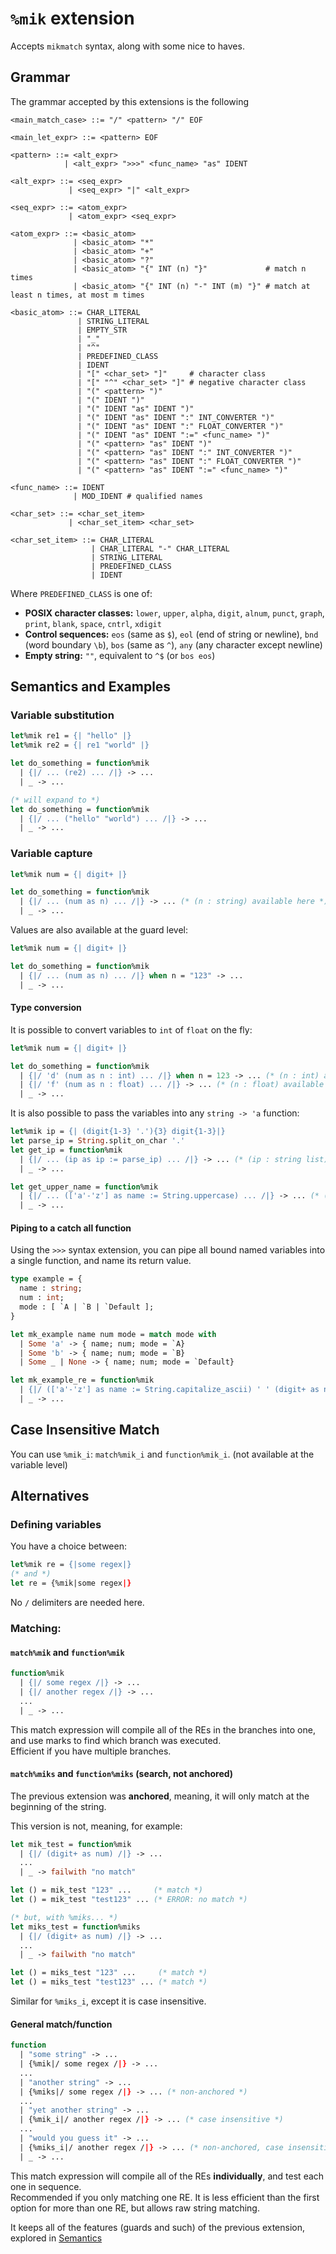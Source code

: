 
# `%mik` extension

Accepts `mikmatch` syntax, along with some nice to haves.

## Grammar
The grammar accepted by this extensions is the following

```bnf
<main_match_case> ::= "/" <pattern> "/" EOF

<main_let_expr> ::= <pattern> EOF

<pattern> ::= <alt_expr>
            | <alt_expr> ">>>" <func_name> "as" IDENT

<alt_expr> ::= <seq_expr>
             | <seq_expr> "|" <alt_expr>

<seq_expr> ::= <atom_expr>
             | <atom_expr> <seq_expr>

<atom_expr> ::= <basic_atom>
              | <basic_atom> "*"
              | <basic_atom> "+"
              | <basic_atom> "?"
              | <basic_atom> "{" INT (n) "}"             # match n times
              | <basic_atom> "{" INT (n) "-" INT (m) "}" # match at least n times, at most m times

<basic_atom> ::= CHAR_LITERAL
               | STRING_LITERAL
               | EMPTY_STR
               | "_"
               | "^"
               | PREDEFINED_CLASS
               | IDENT
               | "[" <char_set> "]"     # character class
               | "[" "^" <char_set> "]" # negative character class
               | "(" <pattern> ")"
               | "(" IDENT ")"
               | "(" IDENT "as" IDENT ")"
               | "(" IDENT "as" IDENT ":" INT_CONVERTER ")"
               | "(" IDENT "as" IDENT ":" FLOAT_CONVERTER ")"
               | "(" IDENT "as" IDENT ":=" <func_name> ")"
               | "(" <pattern> "as" IDENT ")"
               | "(" <pattern> "as" IDENT ":" INT_CONVERTER ")"
               | "(" <pattern> "as" IDENT ":" FLOAT_CONVERTER ")"
               | "(" <pattern> "as" IDENT ":=" <func_name> ")"

<func_name> ::= IDENT
              | MOD_IDENT # qualified names

<char_set> ::= <char_set_item>
             | <char_set_item> <char_set>

<char_set_item> ::= CHAR_LITERAL
                  | CHAR_LITERAL "-" CHAR_LITERAL
                  | STRING_LITERAL
                  | PREDEFINED_CLASS
                  | IDENT
```

Where `PREDEFINED_CLASS` is one of:
  - **POSIX character classes:** `lower`, `upper`, `alpha`, `digit`, `alnum`, `punct`, `graph`, `print`, `blank`, `space`, `cntrl`, `xdigit`
  - **Control sequences:** `eos` (same as `$`), `eol` (end of string or newline), `bnd` (word boundary `\b`), `bos` (same as `^`), `any` (any character except newline)
  - **Empty string:** `""`, equivalent to `^$` (or `bos eos`)

## Semantics and Examples
### Variable substitution
```ocaml
let%mik re1 = {| "hello" |}
let%mik re2 = {| re1 "world" |}

let do_something = function%mik
  | {|/ ... (re2) ... /|} -> ...
  | _ -> ...

(* will expand to *)
let do_something = function%mik
  | {|/ ... ("hello" "world") ... /|} -> ...
  | _ -> ...
```

### Variable capture
```ocaml
let%mik num = {| digit+ |}

let do_something = function%mik
  | {|/ ... (num as n) ... /|} -> ... (* (n : string) available here *)
  | _ -> ...
```

Values are also available at the guard level:

```ocaml
let%mik num = {| digit+ |}

let do_something = function%mik
  | {|/ ... (num as n) ... /|} when n = "123" -> ...
  | _ -> ...
```

#### Type conversion
It is possible to convert variables to `int` of `float` on the fly:

```ocaml
let%mik num = {| digit+ |}

let do_something = function%mik
  | {|/ 'd' (num as n : int) ... /|} when n = 123 -> ... (* (n : int) available here *)
  | {|/ 'f' (num as n : float) ... /|} -> ... (* (n : float) available here *)
  | _ -> ...
```

It is also possible to pass the variables into any `string -> 'a` function:
```ocaml
let%mik ip = {| (digit{1-3} '.'){3} digit{1-3}|}
let parse_ip = String.split_on_char '.'
let get_ip = function%mik
  | {|/ ... (ip as ip := parse_ip) ... /|} -> ... (* (ip : string list) available here *)
  | _ -> ...

let get_upper_name = function%mik
  | {|/ ... (['a'-'z'] as name := String.uppercase) ... /|} -> ... (* (name : string) available here *)
  | _ -> ...
```

#### Piping to a catch all function

Using the `>>>` syntax extension, you can pipe all bound named variables into a single function, and name its return value.

```ocaml
type example = {
  name : string;
  num : int;
  mode : [ `A | `B | `Default ];
}

let mk_example name num mode = match mode with
  | Some 'a' -> { name; num; mode = `A}
  | Some 'b' -> { name; num; mode = `B}
  | Some _ | None -> { name; num; mode = `Default}

let mk_example_re = function%mik
  | {|/ (['a'-'z'] as name := String.capitalize_ascii) ' ' (digit+ as num : int) ' ' ('a'|'b' as mode)? >>> mk_example as res /|} -> (* (res : example) available here, and all other bound variables *)
  | _ -> ...
```

## Case Insensitive Match

You can use `%mik_i`: `match%mik_i` and `function%mik_i`. (not available at the variable level)

## Alternatives
### Defining variables
You have a choice between:
```ocaml
let%mik re = {|some regex|}
(* and *)
let re = {%mik|some regex|}
```

No `/` delimiters are needed here.

### Matching:
#### `match%mik` and `function%mik`

```ocaml
function%mik
  | {|/ some regex /|} -> ...
  | {|/ another regex /|} -> ...
  ...
  | _ -> ...
```

This match expression will compile all of the REs in the branches into one, and use marks to find which branch was executed.  
Efficient if you have multiple branches.

#### `match%miks` and `function%miks` (search, not anchored)

The previous extension was **anchored**, meaning, it will only match at the beginning of the string.

This version is not, meaning, for example:

```ocaml
let mik_test = function%mik
  | {|/ (digit+ as num) /|} -> ...
  ...
  | _ -> failwith "no match"

let () = mik_test "123" ...     (* match *)
let () = mik_test "test123" ... (* ERROR: no match *)

(* but, with %miks... *)
let miks_test = function%miks
  | {|/ (digit+ as num) /|} -> ...
  ...
  | _ -> failwith "no match"

let () = miks_test "123" ...     (* match *)
let () = miks_test "test123" ... (* match *)
```

Similar for `%miks_i`, except it is case insensitive.

#### General match/function

```ocaml
function
  | "some string" -> ...
  | {%mik|/ some regex /|} -> ...
  ...
  | "another string" -> ...
  | {%miks|/ some regex /|} -> ... (* non-anchored *)
  ...
  | "yet another string" -> ...
  | {%mik_i|/ another regex /|} -> ... (* case insensitive *)
  ...
  | "would you guess it" -> ...
  | {%miks_i|/ another regex /|} -> ... (* non-anchored, case insensitive *)
  | _ -> ...
```

This match expression will compile all of the REs **individually**, and test each one in sequence.  
Recommended if you only matching one RE. It is less efficient than the first option for more than one RE, but allows raw string matching.

It keeps all of the features (guards and such) of the previous extension, explored in [Semantics](#Semantics_and_Examples)
